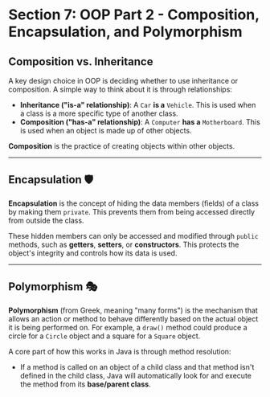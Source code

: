 # Section 7: OOP Part 2 - Composition, Encapsulation, and Polymorphism


## Composition vs. Inheritance

A key design choice in OOP is deciding whether to use inheritance or composition. A simple way to think about it is through relationships:

* **Inheritance ("is-a" relationship)**: A `Car` **is a** `Vehicle`. This is used when a class is a more specific type of another class.
* **Composition ("has-a" relationship)**: A `Computer` **has a** `Motherboard`. This is used when an object is made up of other objects.

**Composition** is the practice of creating objects within other objects.

---

## Encapsulation 🛡️

**Encapsulation** is the concept of hiding the data members (fields) of a class by making them `private`. This prevents them from being accessed directly from outside the class.

These hidden members can only be accessed and modified through `public` methods, such as **getters**, **setters**, or **constructors**. This protects the object's integrity and controls how its data is used.

---

## Polymorphism 🎭

**Polymorphism** (from Greek, meaning "many forms") is the mechanism that allows an action or method to behave differently based on the actual object it is being performed on. For example, a `draw()` method could produce a circle for a `Circle` object and a square for a `Square` object.

A core part of how this works in Java is through method resolution:

* If a method is called on an object of a child class and that method isn't defined in the child class, Java will automatically look for and execute the method from its **base/parent class**.
